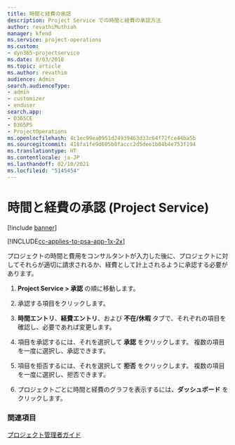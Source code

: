 ```yaml
---
title: 時間と経費の承認
description: Project Service での時間と経費の承認方法
author: revathiMuthiah
manager: kfend
ms.service: project-operations
ms.custom:
- dyn365-projectservice
ms.date: 8/03/2018
ms.topic: article
ms.author: revathim
audience: Admin
search.audienceType:
- admin
- customizer
- enduser
search.app:
- D365CE
- D365PS
- ProjectOperations
ms.openlocfilehash: 4c1ec99ea0951d24939463d33c64f72fce44ba5b
ms.sourcegitcommit: 418fa1fe9d605b8faccc2d5dee1b04b4e753f194
ms.translationtype: HT
ms.contentlocale: ja-JP
ms.lasthandoff: 02/10/2021
ms.locfileid: "5145454"
---
```

# <a name="approve-time-and-expenses-project-service"></a>時間と経費の承認 (Project Service)

[!include [banner](../includes/psa-now-project-operations.md)]

[!INCLUDE[cc-applies-to-psa-app-1x-2x](../includes/cc-applies-to-psa-app-1x-2x.md)]

プロジェクトの時間と費用をコンサルタントが入力した後に、プロジェクトに対してそれらが適切に請求されるか、経費として計上されるように承認する必要があります。  
  
1.  **Project Service > 承認** の順に移動します。  
  
2.  承認する項目をクリックします。  
  
3.  **時間エントリ**、**経費エントリ**、および **不在/休暇** タブで、それぞれの項目を確認し、必要であれば変更します。  
  
4.  項目を承認するには、それを選択して **承認** をクリックします。 複数の項目を一度に選択し、承認できます。  
  
5.  項目を拒否するには、それを選択して **拒否** をクリックします。 複数の項目を一度に選択し、拒否できます。  
  
6.  プロジェクトごとに時間と経費のグラフを表示するには、**ダッシュボード** をクリックします。  
  
### <a name="see-also"></a>関連項目  
 [プロジェクト管理者ガイド](../psa/project-manager-guide.md)
